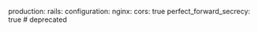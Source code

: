 <!-- post: building-a-manifest-file_nginx -->


production:
    rails:
        configuration:
            nginx:
                cors: true
                perfect&#95;forward&#95;secrecy: true # deprecated
